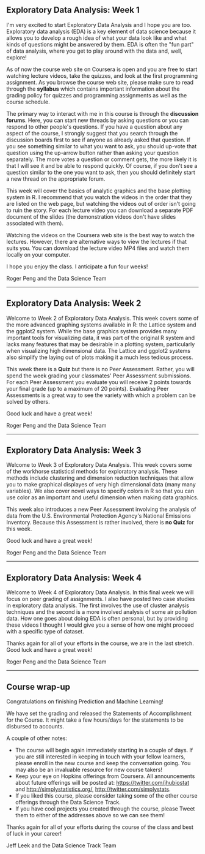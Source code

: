 ## Exploratory Data Analysis: Week 1 


I'm very excited to start Exploratory Data Analysis and I hope you are too. Exploratory data analysis (EDA) is a key element of data science because it allows you to develop a rough idea of what your data look like and what kinds of questions might be answered by them. EDA is often the "fun part" of data analysis, where you get to play around with the data and, well, explore! 

As of now the course web site on Coursera is open and you are free to start watching lecture videos, take the quizzes, and look at the first programming assignment. As you browse the course web site, please make sure to read through the <b>syllabus</b> which contains important information about the grading policy for quizzes and programming assignments as well as the course schedule.

The primary way to interact with me in this course is through the <b>discussion forums</b>. Here, you can start new threads by asking questions or you can respond to other people's questions. If you have a question about any aspect of the course, I strongly suggest that you search through the discussion boards first to see if anyone as already asked that question. If you see something similar to what you want to ask, you should up-vote that question using the up-arrow button rather than asking your question separately. The more votes a question or comment gets, the more likely it is that I will see it and be able to respond quickly. Of course, if you don't see a question similar to the one you want to ask, then you should definitely start a new thread on the appropriate forum.

This week will cover the basics of analytic graphics and the base plotting system in R. I recommend that you watch the videos in the order that they are listed on the web page, but watching the videos out of order isn't going to ruin the story. For each lecture video you can download a separate PDF document of the slides (the demonstration videos don't have slides associated with them).

Watching the videos on the Coursera web site is the best way to watch the lectures. However, there are alternative ways to view the lectures if that suits you. You can download the lecture video MP4 files and watch them locally on your computer.

I hope you enjoy the class. I anticipate a fun four weeks!

Roger Peng and the Data Science Team


---


## Exploratory Data Analysis: Week 2

Welcome to Week 2 of Exploratory Data Analysis. This week covers some of the more advanced graphing systems available in R: the Lattice system and the ggplot2 system. While the base graphics system provides many important tools for visualizing data, it was part of the original R system and lacks many features that may be desirable in a plotting system, particularly when visualizing high dimensional data. The Lattice and ggplot2 systems also simplify the laying out of plots making it a much less tedious process.

This week there is a **Quiz** but there is no Peer Assessment. Rather, you will spend the week grading your classmates' Peer Assessment submissions. For each Peer Assessment you evaluate you will receive 2 points towards your final grade (up to a maximum of 20 points). Evaluating Peer Assessments is a great way to see the variety with which a problem can be solved by others.

Good luck and have a great week! 

Roger Peng and the Data Science Team


---


## Exploratory Data Analysis: Week 3

Welcome to Week 3 of Exploratory Data Analysis. This week covers some of the workhorse statisticsl methods for exploratory analysis. These methods include clustering and dimension reduction techniques that allow you to make graphical displayes of very high dimensional data (many many variables). We also cover novel ways to specify colors in R so that you can use color as an important and useful dimension when making data graphics.

This week also introduces a new Peer Assessment involving the analysis of data from the U.S. Environmental Protection Agency's National Emissions Inventory. Because this Assessment is rather involved, there is <b>no Quiz</b> for this week. 

Good luck and have a great week!

Roger Peng and the Data Science Team


---


## Exploratory Data Analysis: Week 4


Welcome to Week 4 of Exploratory Data Analysis. In this final week we will focus on peer grading of assignments. I also have posted two case studies in exploratory data analysis. The first involves the use of cluster analysis techniques and the second is a more involved analysis of some air pollution data. How one goes about doing EDA is often personal, but by providing these videos I thought I would give you a sense of how one might proceed with a specific type of dataset.

Thanks again for all of your efforts in the course, we are in the last stretch. Good luck and have a great week!

Roger Peng and the Data Science Team


---

## Course wrap-up

Congratulations on finishing Prediction and Machine Learning!

We have set the grading and released the Statements of Accomplishment for the Course. It might take a few hours/days for the statements to be disbursed to accounts.

A couple of other notes:

* The course will begin again immediately starting in a couple of
days. If you are still interested in keeping in touch with your
fellow learners, please enroll in the new course and keep the conversation going. You may also be an invaluable resource for 
new course takers!
* Keep your eye on Hopkins offerings from Coursera. All announcements about future offerings will be posted at: https://twitter.com/jhubiostat and http://simplystatistics.org/, http://twitter.com/simplystats. 
* If you liked this course, please consider taking some of the other course offerings through the Data Science Track. 
* If you have cool projects you created through the course, please
Tweet them to either of the addresses above so we can see them!

Thanks again for all of your efforts during the course of the class and best of luck in your career!

Jeff Leek and the Data Science Track Team
